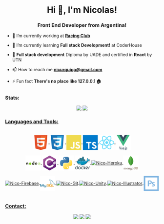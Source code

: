 <h1 align="center">Hi 👋, I'm Nicolas!</h1>
<h3 align="center">Front End Developer from Argentina!</h3>

- 🔭 I’m currently working at <a href="https://www.racingclub.com.ar/">**Racing Club**</a>
- 🌱 I’m currently learning **Full stack Development!** at CoderHouse

- 📜 **Full stack development** Diploma by UADE and certified in **React** by UTN

- 📫 How to reach me **nicurquiga@gmail.com**

- ⚡ Fun fact **There's no place like 127.0.0.1 🏠**

##

<h3 align="left">Stats:</h3>
<div align="center">
    <a href="https://github.com/nicourquia">
    <img height="180em" src="https://github-readme-stats.vercel.app/api?username=nicourquia&show_icons=true&theme=omni&include_all_commits=true&count_private=true"/>
    <img height="180em" src="https://github-readme-stats.vercel.app/api/top-langs/?username=nicourquia&layout=compact&langs_count=7&theme=omni"/>
</div>

<h3 align="left">Languages and Tools:</h3>

<br>
<div align="center">
    <img align="center" alt="Nico-HTML" width="50" src="https://raw.githubusercontent.com/devicons/devicon/master/icons/html5/html5-original.svg">
    <img align="center" alt="Nico-CSS" width="50" src="https://raw.githubusercontent.com/devicons/devicon/master/icons/css3/css3-original.svg">
    <img align="center" alt="Nico-Js" width="50" src="https://raw.githubusercontent.com/devicons/devicon/master/icons/javascript/javascript-plain.svg">
    <img align="center" alt="Nico-Ts" width="50" src="https://raw.githubusercontent.com/devicons/devicon/master/icons/typescript/typescript-plain.svg">
    <img align="center" alt="Nico-React" width="50" src="https://raw.githubusercontent.com/devicons/devicon/master/icons/react/react-original.svg">
    <img align="center" alt="Nico-Vuejs" width="50" src="https://raw.githubusercontent.com/devicons/devicon/master/icons/vuejs/vuejs-original-wordmark.svg"/>
</div>
<br>
<div align="center">
    <img align="center" alt="Nico-NodeJS" width="50" src="https://raw.githubusercontent.com/devicons/devicon/master/icons/nodejs/nodejs-original-wordmark.svg"/>
    <img align="center" alt="Nico-CSharp" width="50" src="https://raw.githubusercontent.com/devicons/devicon/master/icons/csharp/csharp-original.svg">
    <img align="center" alt="Nico-Python" width="50" src="https://raw.githubusercontent.com/devicons/devicon/master/icons/python/python-original.svg">
    <img align="center" alt="Nico-Docker"width="50" src="https://raw.githubusercontent.com/devicons/devicon/master/icons/docker/docker-original-wordmark.svg"/>
    <img align="center" alt="Nico-Heroku" width="50" src="https://www.vectorlogo.zone/logos/heroku/heroku-icon.svg"/>
    <img align="center" alt="Nico-MongoDB" width="50" src="https://raw.githubusercontent.com/devicons/devicon/master/icons/mongodb/mongodb-original-wordmark.svg"/>
</div>
<br>
<div align="center">
    <img align="center" alt="Nico-Firebase" width="50" src="https://www.vectorlogo.zone/logos/firebase/firebase-icon.svg"/>
    <img align="center" alt="Nico-MySQL" width="50" src="https://raw.githubusercontent.com/devicons/devicon/master/icons/mysql/mysql-original-wordmark.svg"/>
    <img align="center" alt="Nico-Git" width="50" src="https://www.vectorlogo.zone/logos/git-scm/git-scm-icon.svg"/>
    <img align="center" alt="Nico-Unity" width="50" src="https://www.vectorlogo.zone/logos/unity3d/unity3d-icon.svg"/>
    <img align="center" alt="Nico-Illustrator" width="50" src="https://www.vectorlogo.zone/logos/adobe_illustrator/adobe_illustrator-icon.svg"/>
    <img align="center" alt="Nico-Photoshop" width="50" src="https://raw.githubusercontent.com/devicons/devicon/master/icons/photoshop/photoshop-line.svg"/>
</div>
<br>
<h3>Contact:</h3>
<div align="center"> 
    <a href="https://instagram.com/nicourquia" target="_blank"><img src="https://img.shields.io/badge/-Instagram-%23E4405F?style=for-the-badge&logo=instagram&logoColor=white" target="_blank"></a>
    <a href = "mailto:nicurquiga@gmail.com"><img src="https://img.shields.io/badge/-Gmail-%23333?style=for-the-badge&logo=gmail&logoColor=white" target="_blank"></a>
    <a href="https://www.linkedin.com/in/nicolasurquia" target="_blank"><img src="https://img.shields.io/badge/-LinkedIn-%230077B5?style=for-the-badge&logo=linkedin&logoColor=white" target="_blank"></a> 
</div>
